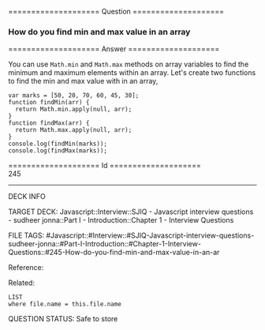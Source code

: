 ==================== Question ====================  

### How do you find min and max value in an array  

==================== Answer ====================  

You can use `Math.min` and `Math.max` methods on array variables to find the minimum and maximum elements within an array. Let's create two functions to find the min and max value with in an array,

<!-- codeblock-start -->
<pre><code class="hljs language-javascript"><span class="hljs-keyword">var</span> marks = [<span class="hljs-number">50</span>, <span class="hljs-number">20</span>, <span class="hljs-number">70</span>, <span class="hljs-number">60</span>, <span class="hljs-number">45</span>, <span class="hljs-number">30</span>];
<span class="hljs-keyword">function</span> <span class="hljs-title function_">findMin</span>(<span class="hljs-params">arr</span>) {
  <span class="hljs-keyword">return</span> <span class="hljs-title class_">Math</span>.<span class="hljs-property">min</span>.<span class="hljs-title function_">apply</span>(<span class="hljs-literal">null</span>, arr);
}
<span class="hljs-keyword">function</span> <span class="hljs-title function_">findMax</span>(<span class="hljs-params">arr</span>) {
  <span class="hljs-keyword">return</span> <span class="hljs-title class_">Math</span>.<span class="hljs-property">max</span>.<span class="hljs-title function_">apply</span>(<span class="hljs-literal">null</span>, arr);
}
<span class="hljs-variable language_">console</span>.<span class="hljs-title function_">log</span>(<span class="hljs-title function_">findMin</span>(marks));
<span class="hljs-variable language_">console</span>.<span class="hljs-title function_">log</span>(<span class="hljs-title function_">findMax</span>(marks));
</code></pre>
<!-- codeblock-end -->

==================== Id ====================  
245

---

DECK INFO

TARGET DECK: Javascript::Interview::SJIQ - Javascript interview questions - sudheer jonna::Part I - Introduction::Chapter 1 - Interview Questions

FILE TAGS: #Javascript::#Interview::#SJIQ-Javascript-interview-questions-sudheer-jonna::#Part-I-Introduction::#Chapter-1-Interview-Questions::#245-How-do-you-find-min-and-max-value-in-an-ar

Reference:

Related:

```dataview
LIST
where file.name = this.file.name
```

QUESTION STATUS: Safe to store
